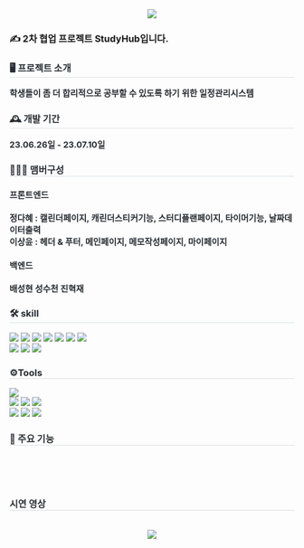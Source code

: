 <div style="text-align: left;">
<div align = "center">
    <img src="https://capsule-render.vercel.app/api?type=waving&color=0:e1f5fe,100:b1b9f7&height=180&text=Study%20Hub&animation=fadeIn&fontColor=5b5757&fontSize=60" />
    </div>
<div> 
    <h3>✍️ 2차 협업 프로젝트 StudyHub입니다.</h3> 
</div>

<div> 
    <h3 style="border-bottom: 1px solid #d8dee4; color: #282d33;"> 🖥️ 프로젝트 소개 </h3>  
    <div style="font-weight: 700; font-size: 15px; text-align: left; color: #282d33;"> 학생들이 좀 더 합리적으로 공부할 수 있도록 하기 위한 일정관리시스템 </div> 
</div>
<div> 
    <h3 style="border-bottom: 1px solid #d8dee4; color: #282d33;">🕰️ 개발 기간</h3> 
    <div style="font-weight: 700; font-size: 15px; text-align: left; color: #282d33;"> 23.06.26일 - 23.07.10일 </div> 
 </div> 
 <div>
 <h3 style="border-bottom: 1px solid #d8dee4; color: #282d33;"> 🧑‍🤝‍🧑 맴버구성</h3> 
<div style="font-weight: 700; font-size: 15px; text-align: left; color: #282d33;"><h4>프론트엔드</h4></div>
<div style="font-weight: 700; font-size: 15px; text-align: left; color: #282d33;"> 정다혜 : 캘린더페이지, 캐린더스티커기능, 스터디플랜페이지, 타이머기능, 날짜데이터출력<br>이상윤 : 헤더 & 푸터, 메인페이지, 메모작성페이지, 마이페이지<br><h4>백엔드</h4>배성현 성수천 진혁재<br>
</div>

  <h3 style="border-bottom: 1px solid #d8dee4; color: #282d33;"> 🛠️ skill </h3>
  <div >  
    <img src="https://img.shields.io/badge/React-61DAFB?style=flat&logo=React&logoColor=white"/>
    <img src="https://img.shields.io/badge/css3-1572B6?style=flat&logo=css3&logoColor=white"/>
    <img src="https://img.shields.io/badge/javascript-F7DF1E?style=flat&logo=javascript&logoColor=white"/>
    <img src="https://img.shields.io/badge/React Router-CA4245?style=flat&logo=React Router&logoColor=white"/>
    <img src="https://img.shields.io/badge/sass-CC6699?style=flat&logo=sass&logoColor=white"/>
    <img src="https://img.shields.io/badge/FontAwesome-528DD7?style=flat&logo=FontAwesome&logoColor=white"/>
    <img src="https://img.shields.io/badge/Axios-5A29E4?style=flat&logo=Axios&logoColor=white"/> <br/>
    <img src="https://img.shields.io/badge/Redux-764ABC?style=flat&logo=Redux&logoColor=white"/>
    <img src="https://img.shields.io/badge/ESLint-4B32C3?style=flat&logo=ESLint&logoColor=white"/>
    <img src="https://img.shields.io/badge/Prettier-F7B93E?style=flat&logo=Prettier&logoColor=white"/>
</div>
</div>
<div>  
   <h3 style="border-bottom: 1px solid #d8dee4; color: #282d33;"> ⚙️Tools  </h3>
  <img src="https://img.shields.io/badge/Visual Studio Code-007ACC?style=flat&logo=visualstudiocode&logoColor=fff"/>
  <br/>
  <img src="https://img.shields.io/badge/Git-F05032?style=flat&logo=git&logoColor=fff"/>
  <img src="https://img.shields.io/badge/GitHub-181717?style=flat&logo=github&logoColor=fff"/>  
  <img src="https://img.shields.io/badge/Sourcetree-0052CC?style=flat&logo=sourcetree&logoColor=fff"/>
  <br/>
  <img src="https://img.shields.io/badge/Slack-4A154B?style=flat&logo=slack&logoColor=fff"/>
  <img src="https://img.shields.io/badge/Figma-F24E1E?style=flat&logo=slack&logoColor=fff"/>
  <img src="https://img.shields.io/badge/Notion-000000?style=flat&logo=slack&logoColor=fff"/> 
</div>
<div >
    <h3 style="border-bottom: 1px solid #d8dee4; color: #282d33;"> 📌 주요 기능</h3> <br> 
</div>
<br>
<br>
<div>
    <h3 style="border-bottom: 1px solid #d8dee4; color: #282d33;"> 시연 영상</h3> <br> 
</div>
<div align="center">
 <img src=https://raw.githubusercontent.com/jd0097/study-hub/main/public/images/video.gif />
</div>
<!-- ![Wondershare_Filmora_UhF6y4V4gc](https://github.com/LSYbuilds/campingsmore/assets/130975837/1ac4efe4-153e-4a82-bad7-42e068452251) -->



</div>

</div>
